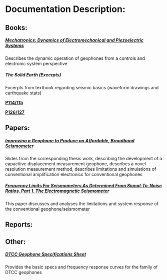 # Documentation Description:

## Books:
##### [Mechatronics: Dynamics of Electromechanical and Piezoelectric Systems](Mechatronics_Preumont_2006.pdf)
Describes the dynamic operation of geophones from a controls and electronic system perspective 

##### The Solid Earth (Excerpts)

Excerpts from textbook regarding seismic basics (waveform drawings and earthquake stats)

**[P114/115](TheSolidEarth_114-5_Fowler_1996.pdf)**

**[P126/127](TheSolidEarth_126-7_Fowler_1996.pdf)**




## Papers:
##### [Improving a Geophone to Produce an Affordable, Broadband Seismometer](ImprovingGeophone_Slides_Barzilai_2000.pdf)
Slides from the corresponding thesis work, describing the development of a capacitive displacement measurement geophone, describes a novel resolution measurement method, describes limitations and simulations of conventional amplification electronics for conventional geophones 

##### [Frequency Limits For Seismometers As Determined From Signal-To-Noise Ratios. Part 1. The Electromagnetic Seismometer](FreqLimitsSeismo_Rodgers_1992.pdf)
This paper discusses and analyses the limitations and system response of the conventional geophone/seismometer 

## Reports:

## Other:
##### [DTCC Geophone Specifications Sheet](GeophoneSpecs_DTCC_2016.pdf)
Provides the basic specs and frequency response curves for the family of DTCC geophones 